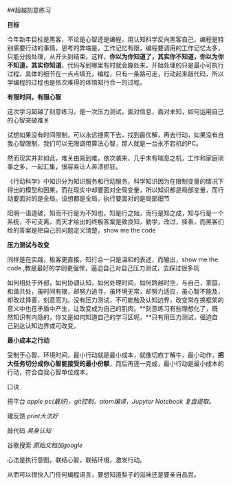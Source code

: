##超越刻意练习

**目标**

今年新年目标是黑客，不论是心智还是编程，用认知科学反向黑客自己，编程是特别需要行动的事情，思考的弊端是，工作记忆有限，编程要调用的工作记忆太多，只能分段处理，从开头到结束，这样，**你以为你知道了，其实你不知道，你以为你不知道，其实你知道**，代码写到哪里有时就会蹦处来，开始处理的只是最小可执行过程，具体的细节在一点点填充，编程，只有一条路可走，行动起来敲代码，所以学编程的过程也是依次难得的体悟知行合一的过程。



 **有限时间，有限心智**

这次学习超越了刻意练习，是一次压力测试，面对信息，面对未知，如何运用自己的心智突破难关
  
试想如果没有时间限制，可以永远搜索下去，找到最优解，再去行动，如果没有自我心智限制，我们可以无限调用算法心智，那人就是一台永不宕机的PC。

然而现实并非如此，难关由易到难，依次袭来，几乎未有喘息之机，工作和家庭琐事之多，一起汇集，很容易让人奔溃抓狂。

《行动科学》中知识分为知识服务和行动服务，科学知识因为在限制变量的情况下得出的模型和因果，而在现实中却要面对全局变量，所以知识都是局部变量，而行动要面对的是全局。设想都是全局，执行要面对的是局部细节

阳明一语道破，知而不行是为不知也，知是行之始，而行是知之成，知与行是一个系统，不可支离，而天才给出的终极答案是致良知，勤学，改过，择善，而黑客们给的答案是把自己的问题定义清楚，show me the code

**压力测试与改变**

同样是在实践，极客更直接，知行合一只是温和的表述，而输出，show me the code ,教是最好的学则更强悍，逼迫自己对自己压力测试，去踩过很多坑


如何相处于外部，如何协调认知，如何处理时间，如何跨越时空，与自己，家庭，和谐共处，虽时间有限，却努力追寻，虽环境无常，却努力适应，虽心智不能及，却改过择善，刻意而为。没有压力测试，不可能触及认知边界，改变常在换框架的意义中也在矛盾中产生，让改变成为自己的肌肉。**刻意练习有些理想化了，既然知识有内隐的，你又是如何知道自己的学习区呢，**只有用压力测试，强迫自己到达认知边界或可改变。

**最小成本之行动**  

受制于心智，环境时间，最小行动就是最小成本，就像切庖丁解牛，最小动作，**把大任务切分成你心智能接受的最小份额**，而后再逐一完成，最小行动是最小成本的行动，符合自我心智单位成本。

口诀

搭平台 *apple pc(最好)，git控制，atom编译，Jupyter Notebook 复盘提取。*

建反馈 *print大法好*

敲代码 *具身认知*

谷歌搜索 *原始文档加google*

心法是执行意图，联结心智，联结环境，激发行动。


从而可以很快入门任何编程语言，要想知道梨子的滋味还是要亲自品尝。